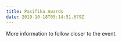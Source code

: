 ```yaml
---
title: Pasifika Awards
date: 2019-10-18T05:14:51.679Z
---
```

More information to follow closer to the event.
